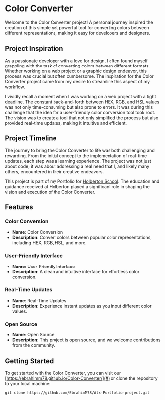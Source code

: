 # Color Converter

Welcome to the Color Converter project! A personal journey inspired the creation of this simple yet powerful tool for converting colors between different representations, making it easy for developers and designers.

## Project Inspiration

As a passionate developer with a love for design, I often found myself grappling with the task of converting colors between different formats. Whether working on a web project or a graphic design endeavor, this process was crucial but often cumbersome. The inspiration for the Color Converter project came from my desire to streamline this aspect of my workflow.

I vividly recall a moment when I was working on a web project with a tight deadline. The constant back-and-forth between HEX, RGB, and HSL values was not only time-consuming but also prone to errors. It was during this challenge that the idea for a user-friendly color conversion tool took root. The vision was to create a tool that not only simplified the process but also provided real-time updates, making it intuitive and efficient.

## Project Timeline

The journey to bring the Color Converter to life was both challenging and rewarding. From the initial concept to the implementation of real-time updates, each step was a learning experience. The project was not just about code; it was about addressing a real need that I, and likely many others, encountered in their creative endeavors.

This project is part of my Portfolio for [Holberton School](https://holbertonschool.com/). The education and guidance received at Holberton played a significant role in shaping the vision and execution of the Color Converter.

## Features

### Color Conversion

- **Name**: Color Conversion
- **Description**: Convert colors between popular color representations, including HEX, RGB, HSL, and more.

### User-Friendly Interface

- **Name**: User-Friendly Interface
- **Description**: A clean and intuitive interface for effortless color conversion.

### Real-Time Updates

- **Name**: Real-Time Updates
- **Description**: Experience instant updates as you input different color values.

### Open Source

- **Name**: Open Source
- **Description**: This project is open source, and we welcome contributions from the community.

## Getting Started

To get started with the Color Converter, you can visit our [https://ebrahimm78.github.io/Color-Converter/](#) or clone the repository to your local machine:

````git clone https://github.com/EbrahimM78/Alx-Portfolio-project.git````
